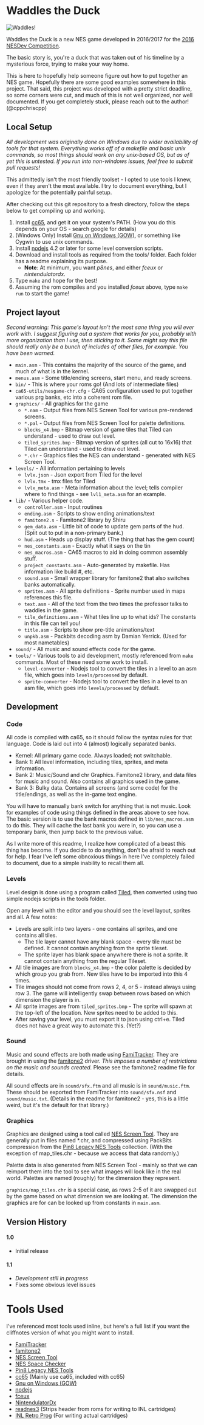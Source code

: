 # Waddles the Duck

![Waddles](http://cpprograms.net/wp-content/uploads/main-6.png)!

Waddles the Duck is a new NES game developed in 2016/2017 for the [2016 NESDev Competition](http://nesdevcompo.nintendoage.com/contest16/). 

The basic story is, you're a duck that was taken out of his timeline by a mysterious force, trying to make your way home.

This is here to hopefully help someone figure out how to put together an NES game. Hopefully there are some good examples somewhere
in this project. That said, this project was developed with a pretty strict deadline, so some corners were cut, and much of this is not well 
organized, nor well documented. If you get completely stuck, please reach out to the author! (@cppchriscpp)

## Local Setup

_All development was originally done on Windows due to wider availability of tools for that system. Everything works off of a makefile and
basic unix commands, so most things should work on any unix-based OS, but as of yet this is untested. If you run into non-windows issues, feel
free to submit pull requests!_

This admittedly isn't the most friendly toolset - I opted to use tools I knew, even if they aren't the most available. I try to document everything,
but I apologize for the potentially painful setup.

After checking out this git repository to a fresh directory, follow the steps below to get compiling up and working.

1. Install [cc65](http://cc65.github.io/cc65/), and get it on your system's PATH. (How you do this depends on your OS - search google for details)
2. (Windows Only) Install [Gnu on Windows (GOW)](https://github.com/bmatzelle/gow/wiki), or something like Cygwin to use unix commands. 
3. Install [nodejs](https://nodejs.org/en/) 4.2 or later for some level conversion scripts.
4. Download and install tools as required from the tools/ folder. Each folder has a readme explaining its purpose. 
    - **Note**: At minimum, you want _p8nes_, and either _fceux_ or _nintendulatordx_.
5. Type `make` and hope for the best! 
6. Assuming the rom compiles and you installed _fceux_ above, type `make run` to start the game!

## Project layout

_Second warning: This game's layout isn't the most sane thing you will ever work with. I suggest figuring out a system that works for you, probably
with more organization than I use, then sticking to it. Some might say this file should really only be a bunch of includes of other files, for example.
You have been warned._

- `main.asm` - This contains the majority of the source of the game, and much of what is in the kernel.
- `menus.asm` - Some title/ending screens, start menu, and ready screens.
- `bin/` - This is where your roms go! (And lots of intermediate files)
- `ca65-utils/nesgame-chr.cfg` - CA65 configuration used to put together various prg banks, etc into a coherent rom file.
- `graphics/` - All graphics for the game
	- `*.nam` - Output files from NES Screen Tool for various pre-rendered screens.
	- `*.pal` - Output files from NES Screen Tool for palette definitions.
	- `blocks_x4.bmp` - Bitmap version of game tiles that Tiled can understand - used to draw out level.
	- `tiled_sprites.bmp` - Bitmap version of sprites (all cut to 16x16) that Tiled can understand - used to draw out level.
	- `*.chr` - Graphics files the NES can understand - generated with NES Screen Tool.
- `levels/` - All information pertaining to levels
	- `lvlx.json` - Json export from Tiled for the level
	- `lvlx.tmx` - tmx files for Tiled
	- `lvlx_meta.asm` - Meta information about the level; tells compiler where to find things - see `lvl1_meta.asm` for an example.
- `lib/` - Various helper code.
	- `controller.asm` - Input routines 
	- `ending.asm` - Scripts to show ending animations/text
	- `famitone2.s` - Famitone2 library by Shiru
	- `gem_data.asm` - Little bit of code to update gem parts of the hud. (Split out to put in a non-primary bank.)
	- `hud.asm` - Heads up display stuff. (The thing that has the gem count)
	- `nes_constants.asm` - Exactly what it says on the tin
	- `nes_macros.asm` - CA65 macros to aid in doing common assembly stuff. 
	- `project_constants.asm` - Auto-generated by makefile. Has information like build #, etc.
	- `sound.asm` - Small wrapper library for famitone2 that also switches banks automatically.
	- `sprites.asm` - All sprite definitions - Sprite number used in maps references this file.
	- `text.asm` - All of the text from the two times the professor talks to waddles in the game.
	- `tile_definitions.asm` - What tiles line up to what ids? The constants in this file can tell you!
	- `title.asm` - Scripts to show pre-title animations/text
	- `unpkb.asm` - Packbits decoding asm by Damian Yerrick. (Used for most nametables)
- `sound/` - All music and sound effects code for the game. 
- `tools/` - Various tools to aid development, mostly referenced from `make` commands. Most of these need some work to install.
	- `level-converter` - Nodejs tool to convert the tiles in a level to an asm file, which goes into `levels/processed` by default.
	- `sprite-converter` - Nodejs tool to convert the tiles in a level to an asm file, which goes into `levels/processed` by default.

## Development

### Code

All code is compiled with ca65, so it should follow the syntax rules for that language. 
Code is laid out into 4 (almost) logically separated banks.

- Kernel: All primary game code. Always loaded; not switchable.
- Bank 1: All level information, including tiles, sprites, and meta information.
- Bank 2: Music/Sound and chr Graphics. Famitone2 library, and data files for music and sound. Also contains all graphics used in the game.
- Bank 3: Bulky data. Contains all screens (and some code) for the title/endings, as well as the in-game text engine.

You will have to manually bank switch for anything that is not music. Look for examples of code using things defined in the areas above to see how.
The basic version is to use the bank macros defined in `lib/nes_macros.asm` to do this. They will cache the last bank you were in, so you can use
a temporary bank, then jump back to the previous value. 

As I write more of this readme, I realize how complicated of a beast this thing has become. If you decide to do anything, don't be afraid to reach
out for help. I fear I've left some obnoxious things in here I've completely failed to document, due to a simple inability to recall them all.

### Levels

Level design is done using a program called [Tiled](http://www.mapeditor.org/), then converted using two simple nodejs scripts in the tools folder.

Open any level with the editor and you should see the level layout, sprites and all. A few notes:
- Levels are split into two layers - one contains all sprites, and one contains all tiles.
	- The tile layer cannot have any blank space - every tile must be defined. It cannot contain anything from the sprite tileset.
	- The sprite layer has blank space anywhere there is not a sprite. It cannot contain anything from the regular Tileset.
- All tile images are from `blocks_x4.bmp` - the color palette is decided by which group you grab from. New tiles have to be imported into this 4 times.
- Tile images should not come from rows 2, 4, or 5 - instead always using row 3. The game will intelligently swap between rows based on which dimension
  the player is in.
- All sprite images are from `tiled_sprites.bmp` - The sprite will spawn at the top-left of the location. New sprites need to be added to this.
- After saving your level, you must export it to json using ctrl+e. Tiled does not have a great way to automate this. (Yet?)

### Sound

Music and sound effects are both made using [FamiTracker](http://famitracker.com/). They are brought in using the 
[famitone2](https://shiru.untergrund.net/code.shtml) driver. _This imposes a number of restrictions on the music and sounds created._ Please see the 
famitone2 readme file for details.

All sound effects are in `sound/sfx.ftm` and all music is in `sound/music.ftm`. These should be exported from FamiTracker into `sound/sfx.nsf` and 
`sound/music.txt`. (Details in the readme for famitone2 - yes, this is a little weird, but it's the default for that library.)

### Graphics

Graphics are designed using a tool called [NES Screen Tool](https://shiru.untergrund.net/software.shtml). They are generally put in files named *.chr, and
compressed using PackBits compression from the [Pin8 Legacy NES Tools](https://pineight.com/pc/#ted) collection. (With the exception of map_tiles.chr - because 
we access that data randomly.) 

Palette data is also generated from NES Screen Tool - mainly so that we can reimport them into the tool to see what images will look like in the real world.
Palettes are named (roughly) for the dimension they represent.

`graphics/map_tiles.chr` is a special case, as rows 2-5 of it are swapped out by the game based on what dimension we are looking at. The dimension the graphics
are for can be looked up from constants in `main.asm`. 

## Version History

#### 1.0
- Initial release

#### 1.1 
- _Development still in progress_
- Fixes some obvious level issues

# Tools Used

I've referenced most tools used inline, but here's a full list if you want the cliffnotes version of what you might want to install.

- [FamiTracker](http://famitracker.com/)
- [famitone2](https://shiru.untergrund.net/code.shtml)
- [NES Screen Tool](https://shiru.untergrund.net/software.shtml)
- [NES Space Checker](https://shiru.untergrund.net/software.shtml)
- [Pin8 Legacy NES Tools](https://pineight.com/pc/#ted)
- [cc65](http://cc65.github.io/cc65/) (Mainly use ca65, included with cc65)
- [Gnu on Windows (GOW)](https://github.com/bmatzelle/gow/wiki)
- [nodejs](https://nodejs.org/en/)
- [fceux](http://www.fceux.com/web/home.html)
- [NintendulatorDx](https://kkfos.aspekt.fi/)
- [readnes3](https://github.com/AaronBottegal/ReadNES3) (Strips header from roms for writing to INL cartridges)
- [INL Retro Prog](http://www.infiniteneslives.com/kazzo.php) (For writing actual cartridges)
